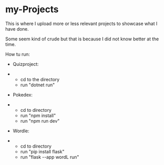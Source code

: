 # my-Projects
This is where I upload more or less relevant projects to showcase what I have done.

Some seem kind of crude but that is because I did not know better at the time.

How tu run:
- Quizproject:
- - cd to the directory
  - run "dotnet run"

- Pokedex:
- - cd to directory
  - run "npm install"
  - run "npm run dev"

- Wordle:
- - cd to directory
  - run "pip install flask"
  - run "flask --app wordL run"
